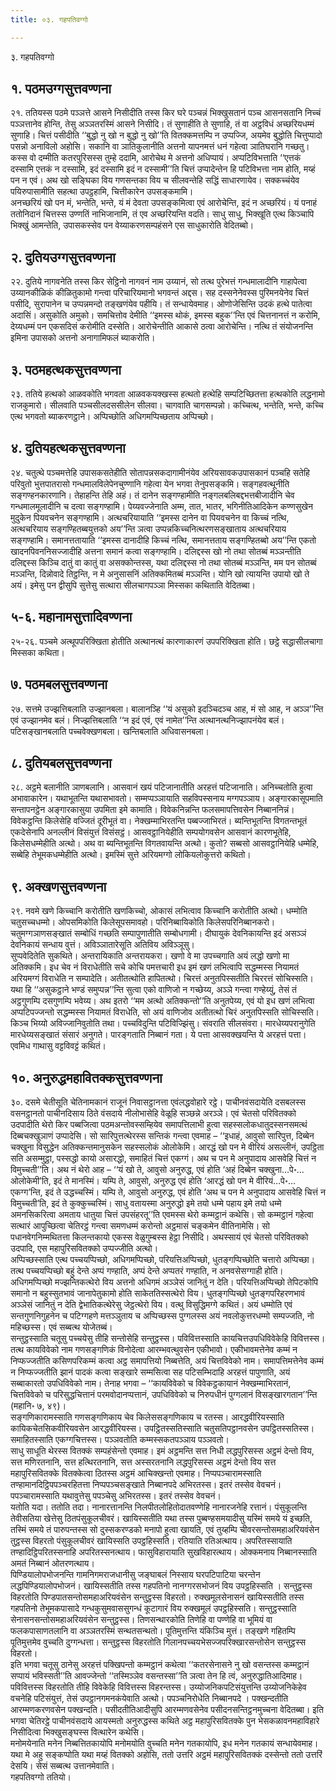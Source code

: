```yaml
---
title: ०३. गहपतिवग्गो

---
```

३. गहपतिवग्गो  


## १. पठमउग्गसुत्तवण्णना

२१. ततियस्स पठमे पञ्ञत्ते आसने निसीदीति तस्स किर घरे पञ्चन्नं भिक्खुसतानं पञ्च आसनसतानि निच्चं पञ्ञत्तानेव होन्ति, तेसु अञ्ञतरस्मिं आसने निसीदि। तं सुणाहीति ते सुणाहि, तं वा अट्ठविधं अच्छरियधम्मं सुणाहि। चित्तं पसीदीति ‘‘बुद्धो नु खो न बुद्धो नु खो’’ति वितक्कमत्तम्पि न उप्पज्जि, अयमेव बुद्धोति चित्तुप्पादो पसन्नो अनाविलो अहोसि। सकानि वा ञातिकुलानीति अत्तनो यापनमत्तं धनं गहेत्वा ञातिघरानि गच्छतु। कस्स वो दम्मीति कतरपुरिसस्स तुम्हे ददामि, आरोचेथ मे अत्तनो अधिप्पायं। अप्पटिविभत्ताति ‘‘एत्तकं दस्सामि एत्तकं न दस्सामि, इदं दस्सामि इदं न दस्सामी’’ति चित्तं उप्पादेन्तेन हि पटिविभत्ता नाम होति, मय्हं पन न एवं। अथ खो सङ्घिका विय गणसन्तका विय च सीलवन्तेहि सद्धिं साधारणायेव। सक्कच्चंयेव पयिरुपासामीति सहत्था उपट्ठहामि, चित्तीकारेन उपसङ्कमामि।  
अनच्छरियं खो पन मं, भन्तेति, भन्ते, यं मं देवता उपसङ्कमित्वा एवं आरोचेन्ति, इदं न अच्छरियं। यं पनाहं ततोनिदानं चित्तस्स उण्णतिं नाभिजानामि, तं एव अच्छरियन्ति वदति। साधु साधु, भिक्खूति एत्थ किञ्चापि भिक्खुं आमन्तेति, उपासकस्सेव पन वेय्याकरणसम्पहंसने एस साधुकारोति वेदितब्बो।  


## २. दुतियउग्गसुत्तवण्णना

२२. दुतिये नागवनेति तस्स किर सेट्ठिनो नागवनं नाम उय्यानं, सो तत्थ पुरेभत्तं गन्धमालादीनि गाहापेत्वा उय्यानकीळिकं कीळितुकामो गन्त्वा परिचारियमानो भगवन्तं अद्दस। सह दस्सनेनेवस्स पुरिमनयेनेव चित्तं पसीदि, सुरापानेन च उप्पन्नमन्दो तङ्खणंयेव पहीयि। तं सन्धायेवमाह। ओणोजेसिन्ति उदकं हत्थे पातेत्वा अदासिं। असुकोति अमुको। समचित्तोव देमीति ‘‘इमस्स थोकं, इमस्स बहुक’’न्ति एवं चित्तनानत्तं न करोमि, देय्यधम्मं पन एकसदिसं करोमीति दस्सेति। आरोचेन्तीति आकासे ठत्वा आरोचेन्ति। नत्थि तं संयोजनन्ति इमिना उपासको अत्तनो अनागामिफलं ब्याकरोति।  


## ३. पठमहत्थकसुत्तवण्णना

२३. ततिये हत्थको आळवकोति भगवता आळवकयक्खस्स हत्थतो हत्थेहि सम्पटिच्छितत्ता हत्थकोति लद्धनामो राजकुमारो। सीलवाति पञ्चसीलदससीलेन सीलवा। चागवाति चागसम्पन्नो। कच्चित्थ, भन्तेति, भन्ते, कच्चि एत्थ भगवतो ब्याकरणट्ठाने। अप्पिच्छोति अधिगमप्पिच्छताय अप्पिच्छो।  


## ४. दुतियहत्थकसुत्तवण्णना

२४. चतुत्थे पञ्चमत्तेहि उपासकसतेहीति सोतापन्नसकदागामीनंयेव अरियसावकउपासकानं पञ्चहि सतेहि परिवुतो भुत्तपातरासो गन्धमालविलेपेनचुण्णानि गहेत्वा येन भगवा तेनुपसङ्कमि। सङ्गहवत्थूनीति सङ्गण्हनकारणानि। तेहाहन्ति तेहि अहं। तं दानेन सङ्गण्हामीति नङ्गलबलिबद्दभत्तबीजादीनि चेव गन्धमालमूलादीनि च दत्वा सङ्गण्हामि। पेय्यवज्जेनाति अम्म, तात, भातर, भगिनीतिआदिकेन कण्णसुखेन मुदुकेन पियवचनेन सङ्गण्हामि। अत्थचरियायाति ‘‘इमस्स दानेन वा पियवचनेन वा किच्चं नत्थि, अत्थचरियाय सङ्गण्हितब्बयुत्तको अय’’न्ति ञत्वा उप्पन्नकिच्चनित्थरणसङ्खाताय अत्थचरियाय सङ्गण्हामि। समानत्ततायाति ‘‘इमस्स दानादीहि किच्चं नत्थि, समानत्तताय सङ्गण्हितब्बो अय’’न्ति एकतो खादनपिवननिसज्जादीहि अत्तना समानं कत्वा सङ्गण्हामि। दलिद्दस्स खो नो तथा सोतब्बं मञ्ञन्तीति दलिद्दस्स किञ्चि दातुं वा कातुं वा असक्कोन्तस्स, यथा दलिद्दस्स नो तथा सोतब्बं मञ्ञन्ति, मम पन सोतब्बं मञ्ञन्ति, दिन्नोवादे तिट्ठन्ति, न मे अनुसासनिं अतिक्कमितब्बं मञ्ञन्ति। योनि खो त्यायन्ति उपायो खो ते अयं। इमेसु पन द्वीसुपि सुत्तेसु सत्थारा सीलचागपञ्ञा मिस्सका कथिताति वेदितब्बा।  


## ५-६. महानामसुत्तादिवण्णना

२५-२६. पञ्चमे अत्थूपपरिक्खिता होतीति अत्थानत्थं कारणाकारणं उपपरिक्खिता होति। छट्ठे सद्धासीलचागा मिस्सका कथिता।  


## ७. पठमबलसुत्तवण्णना

२७. सत्तमे उज्झत्तिबलाति उज्झानबला। बालानञ्हि ‘‘यं असुको इदञ्चिदञ्च आह, मं सो आह, न अञ्ञ’’न्ति एवं उज्झानमेव बलं। निज्झत्तिबलाति ‘‘न इदं एवं, एवं नामेत’’न्ति अत्थानत्थनिज्झापनंयेव बलं। पटिसङ्खानबलाति पच्चवेक्खणबला। खन्तिबलाति अधिवासनबला।  


## ८. दुतियबलसुत्तवण्णना

२८. अट्ठमे बलानीति ञाणबलानि। आसवानं खयं पटिजानातीति अरहत्तं पटिजानाति। अनिच्चतोति हुत्वा अभावाकारेन। यथाभूतन्ति यथासभावतो। सम्मप्पञ्ञायाति सहविपस्सनाय मग्गपञ्ञाय। अङ्गारकासूपमाति सन्तापनट्ठेन अङ्गारकासुया उपमिता इमे कामाति। विवेकनिन्नन्ति फलसमापत्तिवसेन निब्बाननिन्नं। विवेकट्ठन्ति किलेसेहि वज्जितं दूरीभूतं वा। नेक्खम्माभिरतन्ति पब्बज्जाभिरतं। ब्यन्तिभूतन्ति विगतन्तभूतं एकदेसेनापि अनल्लीनं विसंयुत्तं विसंसट्ठं। आसवट्ठानियेहीति सम्पयोगवसेन आसवानं कारणभूतेहि, किलेसधम्मेहीति अत्थो। अथ वा ब्यन्तिभूतन्ति विगतवायन्ति अत्थो। कुतो? सब्बसो आसवट्ठानियेहि धम्मेहि, सब्बेहि तेभूमकधम्मेहीति अत्थो। इमस्मिं सुत्ते अरियमग्गो लोकियलोकुत्तरो कथितो।  


## ९. अक्खणसुत्तवण्णना

२९. नवमे खणे किच्चानि करोतीति खणकिच्चो, ओकासं लभित्वाव किच्चानि करोतीति अत्थो। धम्मोति चतुसच्चधम्मो। ओपसमिकोति किलेसूपसमावहो। परिनिब्बायिकोति किलेसपरिनिब्बानकरो। चतुमग्गञाणसङ्खातं सम्बोधिं गच्छति सम्पापुणातीति सम्बोधगामी। दीघायुकं देवनिकायन्ति इदं असञ्ञं देवनिकायं सन्धाय वुत्तं। अविञ्ञातारेसूति अतिविय अविञ्ञूसु।  
सुप्पवेदितेति सुकथिते। अन्तरायिकाति अन्तरायकरा। खणो वे मा उपच्चगाति अयं लद्धो खणो मा अतिक्कमि। इध चेव नं विराधेतीति सचे कोचि पमत्तचारी इध इमं खणं लभित्वापि सद्धम्मस्स नियामतं अरियमग्गं विराधेति न सम्पादेति। अतीतत्थोति हापितत्थो। चिरत्तं अनुतपिस्सतीति चिररत्तं सोचिस्सति। यथा हि ‘‘असुकट्ठाने भण्डं समुप्पन्न’’न्ति सुत्वा एको वाणिजो न गच्छेय्य, अञ्ञे गन्त्वा गण्हेय्युं, तेसं तं अट्ठगुणम्पि दसगुणम्पि भवेय्य। अथ इतरो ‘‘मम अत्थो अतिक्कन्तो’’ति अनुतपेय्य, एवं यो इध खणं लभित्वा अप्पटिपज्जन्तो सद्धम्मस्स नियामतं विराधेति, सो अयं वाणिजोव अतीतत्थो चिरं अनुतपिस्सति सोचिस्सति। किञ्च भिय्यो अविज्जानिवुतोति तथा। पच्चविदुन्ति पटिविज्झिंसु। संवराति सीलसंवरा। मारधेय्यपरानुगेति मारधेय्यसङ्खातं संसारं अनुगते। पारङ्गताति निब्बानं गता। ये पत्ता आसवक्खयन्ति ये अरहत्तं पत्ता। एवमिध गाथासु वट्टविवट्टं कथितं।  


## १०. अनुरुद्धमहावितक्कसुत्तवण्णना

३०. दसमे चेतीसूति चेतिनामकानं राजूनं निवासट्ठानत्ता एवंलद्धवोहारे रट्ठे। पाचीनवंसदायेति दसबलस्स वसनट्ठानतो पाचीनदिसाय ठिते वंसदाये नीलोभासेहि वेळूहि सञ्छन्ने अरञ्ञे। एवं चेतसो परिवितक्को उदपादीति थेरो किर पब्बजित्वा पठमअन्तोवस्सम्हियेव समापत्तिलाभी हुत्वा सहस्सलोकधातुदस्सनसमत्थं दिब्बचक्खुञाणं उप्पादेसि। सो सारिपुत्तत्थेरस्स सन्तिकं गन्त्वा एवमाह – ‘‘इधाहं, आवुसो सारिपुत्त, दिब्बेन चक्खुना विसुद्धेन अतिक्कन्तमानुसकेन सहस्सलोकं ओलोकेमि। आरद्धं खो पन मे वीरियं असल्लीनं, उपट्ठिता सति असम्मुट्ठा, पस्सद्धो कायो असारद्धो, समाहितं चित्तं एकग्गं। अथ च पन मे अनुपादाय आसवेहि चित्तं न विमुच्चती’’ति। अथ नं थेरो आह – ‘‘यं खो ते, आवुसो अनुरुद्ध, एवं होति ‘अहं दिब्बेन चक्खुना…पे॰… ओलोकेमी’ति, इदं ते मानस्मिं। यम्पि ते, आवुसो, अनुरुद्ध एवं होति ‘आरद्धं खो पन मे वीरियं…पे॰… एकग्ग’न्ति, इदं ते उद्धच्चस्मिं। यम्पि ते, आवुसो अनुरुद्ध, एवं होति ‘अथ च पन मे अनुपादाय आसवेहि चित्तं न विमुच्चती’ति, इदं ते कुक्कुच्चस्मिं। साधु वतायस्मा अनुरुद्धो इमे तयो धम्मे पहाय इमे तयो धम्मे अमनसिकरित्वा अमताय धातुया चित्तं उपसंहरतू’’ति एवमस्स थेरो कम्मट्ठानं कथेसि। सो कम्मट्ठानं गहेत्वा सत्थारं आपुच्छित्वा चेतिरट्ठं गन्त्वा समणधम्मं करोन्तो अट्ठमासं चङ्कमेन वीतिनामेसि। सो पधानवेगनिम्मथितत्ता किलन्तकायो एकस्स वेळुगुम्बस्स हेट्ठा निसीदि। अथस्सायं एवं चेतसो परिवितक्को उदपादि, एस महापुरिसवितक्को उप्पज्जीति अत्थो।  
अप्पिच्छस्साति एत्थ पच्चयप्पिच्छो, अधिगमप्पिच्छो, परियत्तिअप्पिच्छो, धुतङ्गप्पिच्छोति चत्तारो अप्पिच्छा। तत्थ पच्चयप्पिच्छो बहुं देन्ते अप्पं गण्हाति, अप्पं देन्ते अप्पतरं गण्हाति, न अनवसेसग्गाही होति। अधिगमप्पिच्छो मज्झन्तिकत्थेरो विय अत्तनो अधिगमं अञ्ञेसं जानितुं न देति। परियत्तिअप्पिच्छो तेपिटकोपि समानो न बहुस्सुतभावं जानापेतुकामो होति साकेततिस्सत्थेरो विय। धुतङ्गप्पिच्छो धुतङ्गपरिहरणभावं अञ्ञेसं जानितुं न देति द्वेभातिकत्थेरेसु जेट्ठत्थेरो विय। वत्थु विसुद्धिमग्गे कथितं। अयं धम्मोति एवं सन्तगुणनिगुहनेन च पटिग्गहणे मत्तञ्ञुताय च अप्पिच्छस्स पुग्गलस्स अयं नवलोकुत्तरधम्मो सम्पज्जति, नो महिच्छस्स। एवं सब्बत्थ योजेतब्बं।  
सन्तुट्ठस्साति चतूसु पच्चयेसु तीहि सन्तोसेहि सन्तुट्ठस्स। पविवित्तस्साति कायचित्तउपधिविवेकेहि विवित्तस्स। तत्थ कायविवेको नाम गणसङ्गणिकं विनोदेत्वा आरम्भवत्थुवसेन एकीभावो। एकीभावमत्तेनेव कम्मं न निप्फज्जतीति कसिणपरिकम्मं कत्वा अट्ठ समापत्तियो निब्बत्तेति, अयं चित्तविवेको नाम। समापत्तिमत्तेनेव कम्मं न निप्फज्जतीति झानं पादकं कत्वा सङ्खारे सम्मसित्वा सह पटिसम्भिदाहि अरहत्तं पापुणाति, अयं सब्बाकारतो उपधिविवेको नाम। तेनाह भगवा – ‘‘कायविवेको च विवेकट्ठकायानं नेक्खम्माभिरतानं, चित्तविवेको च परिसुद्धचित्तानं परमवोदानप्पत्तानं, उपधिविवेको च निरुपधीनं पुग्गलानं विसङ्खारगतान’’न्ति (महानि॰ ७, ४९)।  
सङ्गणिकारामस्साति गणसङ्गणिकाय चेव किलेससङ्गणिकाय च रतस्स। आरद्धवीरियस्साति कायिकचेतसिकवीरियवसेन आरद्धवीरियस्स। उपट्ठितस्सतिस्साति चतुसतिपट्ठानवसेन उपट्ठितस्सतिस्स। समाहितस्साति एकग्गचित्तस्स। पञ्ञवतोति कम्मस्सकतपञ्ञाय पञ्ञवतो।  
साधु साधूति थेरस्स वितक्कं सम्पहंसेन्तो एवमाह। इमं अट्ठमन्ति सत्त निधी लद्धपुरिसस्स अट्ठमं देन्तो विय, सत्त मणिरतनानि, सत्त हत्थिरतनानि, सत्त अस्सरतनानि लद्धपुरिसस्स अट्ठमं देन्तो विय सत्त महापुरिसवितक्के वितक्केत्वा ठितस्स अट्ठमं आचिक्खन्तो एवमाह। निप्पपञ्चारामस्साति तण्हामानदिट्ठिपपञ्चरहितत्ता निप्पपञ्चसङ्खाते निब्बानपदे अभिरतस्स। इतरं तस्सेव वेवचनं। पपञ्चारामस्साति यथावुत्तेसु पपञ्चेसु अभिरतस्स। इतरं तस्सेव वेवचनं।  
यतोति यदा। ततोति तदा। नानारत्तानन्ति निलपीतलोहितोदातवण्णेहि नानारजनेहि रत्तानं। पंसुकूलन्ति तेवीसतिया खेत्तेसु ठितपंसुकूलचीवरं। खायिस्सतीति यथा तस्स पुब्बण्हसमयादीसु यस्मिं समये यं इच्छति, तस्मिं समये तं पारुपन्तस्स सो दुस्सकरण्डको मनापो हुत्वा खायति, एवं तुय्हम्पि चीवरसन्तोसमहाअरियवंसेन तुट्ठस्स विहरतो पंसुकूलचीवरं खायिस्सति उपट्ठहिस्सति। रतियाति रतिअत्थाय। अपरितस्सायाति तण्हादिट्ठिपरितस्सनाहि अपरितस्सनत्थाय। फासुविहारायाति सुखविहारत्थाय। ओक्कमनाय निब्बानस्साति अमतं निब्बानं ओतरणत्थाय।  
पिण्डियालोपभोजनन्ति गामनिगमराजधानीसु जङ्घाबलं निस्साय घरपटिपाटिया चरन्तेन लद्धपिण्डियालोपभोजनं। खायिस्सतीति तस्स गहपतिनो नानग्गरसभोजनं विय उपट्ठहिस्सति । सन्तुट्ठस्स विहरतोति पिण्डपातसन्तोसमहाअरियवंसेन सन्तुट्ठस्स विहरतो। रुक्खमूलसेनासनं खायिस्सतीति तस्स गहपतिनो तेभूमकपासादे गन्धकुसुमवाससुगन्धं कूटागारं विय रुक्खमूलं उपट्ठहिस्सति। सन्तुट्ठस्साति सेनासनसन्तोसमहाअरियवंसेन सन्तुट्ठस्स। तिणसन्थारकोति तिणेहि वा पण्णेहि वा भूमियं वा फलकपासाणतलानि वा अञ्ञतरस्मिं सन्थतसन्थतो। पूतिमुत्तन्ति यंकिञ्चि मुत्तं। तङ्खणे गहितम्पि पूतिमुत्तमेव वुच्चति दुग्गन्धत्ता। सन्तुट्ठस्स विहरतोति गिलानपच्चयभेसज्जपरिक्खारसन्तोसेन सन्तुट्ठस्स विहरतो।  
इति भगवा चतूसु ठानेसु अरहत्तं पक्खिपन्तो कम्मट्ठानं कथेत्वा ‘‘कतरसेनासने नु खो वसन्तस्स कम्मट्ठानं सप्पायं भविस्सती’’ति आवज्जेन्तो ‘‘तस्मिञ्ञेव वसन्तस्सा’’ति ञत्वा तेन हि त्वं, अनुरुद्धातिआदिमाह। पविवित्तस्स विहरतोति तीहि विवेकेहि विवित्तस्स विहरन्तस्स। उय्योजनिकपटिसंयुत्तन्ति उय्योजनिकेहेव वचनेहि पटिसंयुत्तं, तेसं उपट्ठानगमनकंयेवाति अत्थो। पपञ्चनिरोधेति निब्बानपदे । पक्खन्दतीति आरम्मणकरणवसेन पक्खन्दति। पसीदतीतिआदीसुपि आरम्मणवसेनेव पसीदनसन्तिट्ठनमुच्चना वेदितब्बा। इति भगवा चेतिरट्ठे पाचीनवंसदाये आयस्मतो अनुरुद्धस्स कथिते अट्ठ महापुरिसवितक्के पुन भेसकळावनमहाविहारे निसीदित्वा भिक्खुसङ्घस्स वित्थारेन कथेसि।  
मनोमयेनाति मनेन निब्बत्तितकायोपि मनोमयोति वुच्चति मनेन गतकायोपि, इध मनेन गतकायं सन्धायेवमाह। यथा मे अहु सङ्कप्पोति यथा मय्हं वितक्को अहोसि, ततो उत्तरि अट्ठमं महापुरिसवितक्कं दस्सेन्तो ततो उत्तरिं देसयि। सेसं सब्बत्थ उत्तानमेवाति।  
गहपतिवग्गो ततियो।  
